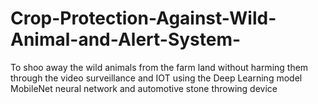 # Crop-Protection-Against-Wild-Animal-and-Alert-System-
To shoo away the wild animals from the farm land without harming them through the video surveillance and IOT using the Deep Learning model MobileNet neural network and automotive stone throwing device 
